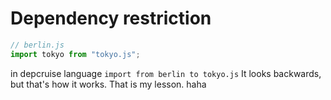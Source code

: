 # Dependency restriction

```ts
// berlin.js
import tokyo from "tokyo.js";
```

in depcruise language `import from berlin to tokyo.js`
It looks backwards, but that's how it works. That is my lesson. haha
